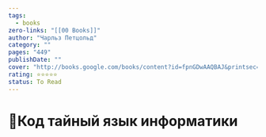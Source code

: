```yaml
---
tags:
  - books
zero-links: "[[00 Books]]"
author: "Чарльз Петцольд"
category: ""
pages: "449"
publishDate: ""
cover: "http://books.google.com/books/content?id=fpnGDwAAQBAJ&printsec=frontcover&img=1&zoom=1&edge=curl&source=gbs_api"
rating: ⭐⭐⭐⭐⭐
status: To Read
---
```

# 📔Код тайный язык информатики
